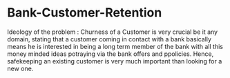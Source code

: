 # Bank-Customer-Retention

Ideology of the problem :
Churness of a Customer is very crucial be it any domain, stating that a customer coming in contact with a bank basically means he is interested in being a 
long term member of the bank with all this money minded ideas potraying via the bank offers and ppolicies. Hence, safekeeping an existing customer is very 
much important than looking for a new one.
